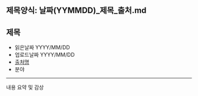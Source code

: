 ## 제목양식:  날짜(YYMMDD)_제목_출처.md

## 제목
- 읽은날짜 YYYY/MM/DD
- 업로드날짜 YYYY/MM/DD
- [출처명](출처)
- 분야

---
내용 요약 및 감상